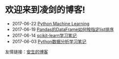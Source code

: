 # 欢迎来到凌剑的博客!

- 2017-06-22 [Python Machine Learning](http://nbviewer.jupyter.org/github/rasbt/python-machine-learning-book/tree/master/code)
- 2017-06-19 [Pandas的DataFrame如何按指定list排序](https://tynbl.github.io/article/lj/python-gzh/pandas-sorting-by-a-custom-list)
- 2017-06-14 [scikit-learn学习笔记](https://tynbl.github.io/article/lj/python-scikit-learn/python-scikit-learn-readme)
- 2017-06-03 [Python数据分析学习笔记](https://tynbl.github.io/article/lj/python-xxxy/python-xxxy-readme)

友情链接：[安生的博客](https://blog.ansheng.me)